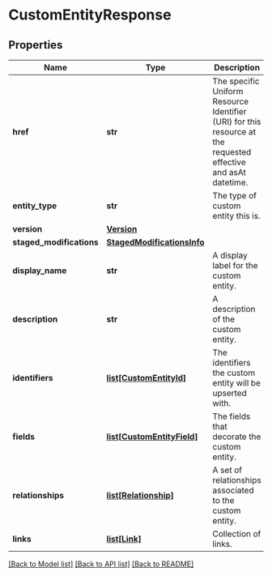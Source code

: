 # CustomEntityResponse


## Properties
Name | Type | Description | Notes
------------ | ------------- | ------------- | -------------
**href** | **str** | The specific Uniform Resource Identifier (URI) for this resource at the requested effective and asAt datetime. | [optional] 
**entity_type** | **str** | The type of custom entity this is. | 
**version** | [**Version**](Version.md) |  | 
**staged_modifications** | [**StagedModificationsInfo**](StagedModificationsInfo.md) |  | [optional] 
**display_name** | **str** | A display label for the custom entity. | 
**description** | **str** | A description of the custom entity. | [optional] 
**identifiers** | [**list[CustomEntityId]**](CustomEntityId.md) | The identifiers the custom entity will be upserted with. | 
**fields** | [**list[CustomEntityField]**](CustomEntityField.md) | The fields that decorate the custom entity. | 
**relationships** | [**list[Relationship]**](Relationship.md) | A set of relationships associated to the custom entity. | 
**links** | [**list[Link]**](Link.md) | Collection of links. | [optional] 

[[Back to Model list]](../README.md#documentation-for-models) [[Back to API list]](../README.md#documentation-for-api-endpoints) [[Back to README]](../README.md)


